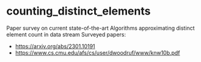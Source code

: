 # counting_distinct_elements
Paper survey on current state-of-the-art Algorithms approximating distinct element count in data stream
Surveyed papers:
- https://arxiv.org/abs/2301.10191
- https://www.cs.cmu.edu/afs/cs/user/dwoodruf/www/knw10b.pdf
